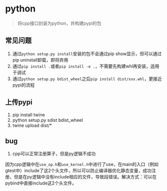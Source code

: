 # python

> 将cpp接口封装为python，并构建pypi的包

## 常见问题

1. 通过`python setup.py install`安装的包不会通过pip show显示，但可以通过pip uninstall卸载，即将弃用
2. 通过`pip install .`或者`pip install -e .`，不需要先构建whl再安装，适用于调试
3. 通过`python setup.py bdist_wheel`之后`pip install dist/xxx.whl`，更接近pypi的流程

## 上传pypi

1. pip install twine
2. python setup.py sdist bdist_wheel
3. twine upload dist/*

## bug

1. cpp可以正常注册算子，但是py逻辑不成功

因为cpp逻辑中在`use_op.h`和`use_kernel.h`中进行了use，在main的入口（例如gtest中）include了这2个头文件，所以可以防止编译器优化静态变量，成功注册，但是在py逻辑中没有include相应的文件，导致段错误。解决方式：可以在pybind中直接include这2个头文件。